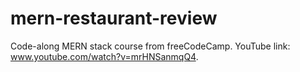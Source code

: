 # mern-restaurant-review
Code-along MERN stack course from freeCodeCamp. YouTube link: www.youtube.com/watch?v=mrHNSanmqQ4.
